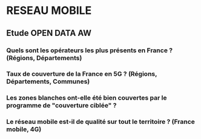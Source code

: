 # RESEAU MOBILE

## Etude OPEN DATA AW


### Quels sont les opérateurs les plus présents en France ? (Régions, Départements)	

### Taux de couverture de la France en 5G ? (Régions, Départements, Communes)	

### Les zones blanches ont-elle été bien couvertes par le programme de "couverture ciblée" ? 

### Le réseau mobile est-il de qualité sur tout le territoire ? (France mobile, 4G)	
